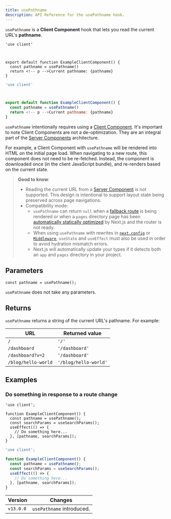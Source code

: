 ```yaml
---
title: usePathname
description: API Reference for the usePathname hook.
---
```


`usePathname` is a **Client Component** hook that lets you read the current URL's **pathname**.

```tsx filename="app/example-client-component.tsx" switcher
'use client'



export default function ExampleClientComponent() {
  const pathname = usePathname()
  return <!-- p -->Current pathname: {pathname}
}
```

```jsx filename="app/example-client-component.js" switcher
'use client'



export default function ExampleClientComponent() {
  const pathname = usePathname()
  return <!-- p -->Current pathname: {pathname}
}
```

`usePathname` intentionally requires using a [Client Component](/docs/app/getting-started/server-and-client-components). It's important to note Client Components are not a de-optimization. They are an integral part of the [Server Components](/docs/app/getting-started/server-and-client-components) architecture.

For example, a Client Component with `usePathname` will be rendered into HTML on the initial page load. When navigating to a new route, this component does not need to be re-fetched. Instead, the component is downloaded once (in the client JavaScript bundle), and re-renders based on the current state.

> **Good to know**:
>
> - Reading the current URL from a [Server Component](/docs/app/getting-started/server-and-client-components) is not supported. This design is intentional to support layout state being preserved across page navigations.
> - Compatibility mode:
>   - `usePathname` can return `null` when a [fallback route](/docs/pages/api-reference/functions/get-static-paths#fallback-true) is being rendered or when a `pages` directory page has been [automatically statically optimized](/docs/pages/building-your-application/rendering/automatic-static-optimization) by Next.js and the router is not ready.
>   - When using `usePathname` with rewrites in [`next.config`](/docs/app/api-reference/config/next-config-js/rewrites) or [`Middleware`](/docs/app/api-reference/file-conventions/middleware), `useState` and `useEffect` must also be used in order to avoid hydration mismatch errors.
>   - Next.js will automatically update your types if it detects both an `app` and `pages` directory in your project.

## Parameters

```tsx
const pathname = usePathname();
```

`usePathname` does not take any parameters.

## Returns

`usePathname` returns a string of the current URL's pathname. For example:

| URL                 | Returned value        |
| ------------------- | --------------------- |
| `/`                 | `'/'`                 |
| `/dashboard`        | `'/dashboard'`        |
| `/dashboard?v=2`    | `'/dashboard'`        |
| `/blog/hello-world` | `'/blog/hello-world'` |

## Examples

### Do something in response to a route change

```tsx filename="app/example-client-component.tsx" switcher
'use client';

function ExampleClientComponent() {
  const pathname = usePathname();
  const searchParams = useSearchParams();
  useEffect(() => {
    // Do something here...
  }, [pathname, searchParams]);
}
```

```jsx filename="app/example-client-component.js" switcher
'use client';

function ExampleClientComponent() {
  const pathname = usePathname();
  const searchParams = useSearchParams();
  useEffect(() => {
    // Do something here...
  }, [pathname, searchParams]);
}
```

| Version   | Changes                   |
| --------- | ------------------------- |
| `v13.0.0` | `usePathname` introduced. |
